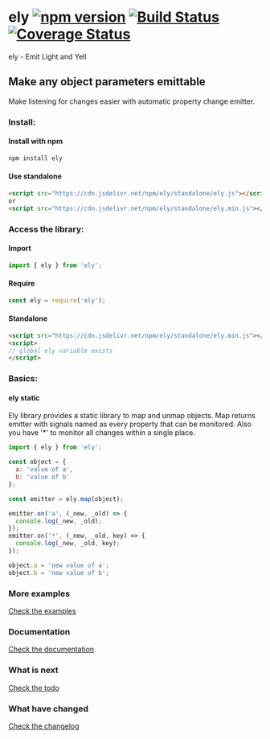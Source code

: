 # ely [![npm version](https://img.shields.io/npm/v/ely.svg?style=flat)](https://www.npmjs.com/package/ely) [![Build Status](https://img.shields.io/travis/ranapat/ely/master.svg?style=flat)](https://travis-ci.org/ranapat/ely)  [![Coverage Status](https://coveralls.io/repos/ranapat/ely/badge.svg?branch=master)](https://coveralls.io/r/ranapat/elyf?branch=master)

ely - Emit Light and Yell

## Make any object parameters emittable

Make listening for changes easier with automatic property change emitter.

### Install:

#### Install with npm
```bash
npm install ely
```

#### Use standalone
```html
<script src="https://cdn.jsdelivr.net/npm/ely/standalone/ely.js"></script>
or
<script src="https://cdn.jsdelivr.net/npm/ely/standalone/ely.min.js"></script>
```

### Access the library:

#### Import
```javascript
import { ely } from 'ely';
```

#### Require
```javascript
const ely = require('ely');
```

#### Standalone
```html
<script src="https://cdn.jsdelivr.net/npm/ely/standalone/ely.min.js"></script>
<script>
// global ely variable exists
</script>
```

### Basics:

#### ely static

Ely library provides a static library to map and unmap objects.
Map returns emitter with signals named as every property that can be
monitored. Also you have '*' to monitor all changes within a single place.

```javascript
import { ely } from 'ely';

const object = {
  a: 'value of a',
  b: 'value of b'
};

const emitter = ely.map(object);

emitter.on('a', (_new, _old) => {
  console.log(_new, _old);
});
emitter.on('*', (_new, _old, key) => {
  console.log(_new, _old, key);
});

object.a = 'new value of a';
object.b = 'new value of b';

```

### More examples

[Check the examples](http://github.com/ranapat/ely/blob/master/examples/src)

### Documentation

[Check the documentation](http://github.com/ranapat/ely/blob/master/docs/docs.md)

### What is next

[Check the todo](http://github.com/ranapat/ely/blob/master/TODO.md)

### What have changed

[Check the changelog](http://github.com/ranapat/ely/blob/master/CHANGELOG.md)
